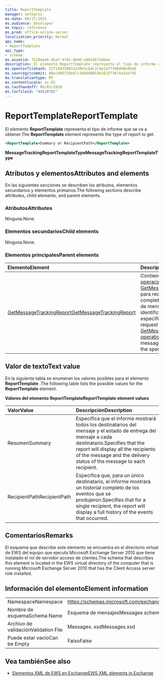 ```yaml
---
title: ReportTemplate
manager: sethgros
ms.date: 09/17/2015
ms.audience: Developer
ms.topic: reference
ms.prod: office-online-server
localization_priority: Normal
api_name:
- ReportTemplate
api_type:
- schema
ms.assetid: f528eee6-d5af-4745-8b00-a9834bf34be6
description: El elemento ReportTemplate representa el tipo de informe que se va a obtener.
ms.openlocfilehash: 22f14d326032a30e5cb4c2c9e1aff390d98e95e0
ms.sourcegitcommit: 88ec988f2bb67c1866d06b361615f3674a24e795
ms.translationtype: MT
ms.contentlocale: es-ES
ms.lasthandoff: 06/03/2020
ms.locfileid: "44528702"
---
```

# <a name="reporttemplate"></a><span data-ttu-id="149a0-103">ReportTemplate</span><span class="sxs-lookup"><span data-stu-id="149a0-103">ReportTemplate</span></span>

<span data-ttu-id="149a0-104">El elemento **ReportTemplate** representa el tipo de informe que se va a obtener.</span><span class="sxs-lookup"><span data-stu-id="149a0-104">The **ReportTemplate** element represents the type of report to get.</span></span> 
  
```xml
<ReportTemplate>Summary or RecipientPath</ReportTemplate>
```

 <span data-ttu-id="149a0-105">**MessageTrackingReportTemplateType**</span><span class="sxs-lookup"><span data-stu-id="149a0-105">**MessageTrackingReportTemplateType**</span></span>
## <a name="attributes-and-elements"></a><span data-ttu-id="149a0-106">Atributos y elementos</span><span class="sxs-lookup"><span data-stu-id="149a0-106">Attributes and elements</span></span>

<span data-ttu-id="149a0-107">En las siguientes secciones se describen los atributos, elementos secundarios y elementos primarios.</span><span class="sxs-lookup"><span data-stu-id="149a0-107">The following sections describe attributes, child elements, and parent elements.</span></span>
  
### <a name="attributes"></a><span data-ttu-id="149a0-108">Atributos</span><span class="sxs-lookup"><span data-stu-id="149a0-108">Attributes</span></span>

<span data-ttu-id="149a0-109">Ninguna.</span><span class="sxs-lookup"><span data-stu-id="149a0-109">None.</span></span>
  
### <a name="child-elements"></a><span data-ttu-id="149a0-110">Elementos secundarios</span><span class="sxs-lookup"><span data-stu-id="149a0-110">Child elements</span></span>

<span data-ttu-id="149a0-111">Ninguna.</span><span class="sxs-lookup"><span data-stu-id="149a0-111">None.</span></span>
  
### <a name="parent-elements"></a><span data-ttu-id="149a0-112">Elementos principales</span><span class="sxs-lookup"><span data-stu-id="149a0-112">Parent elements</span></span>

|<span data-ttu-id="149a0-113">**Elemento**</span><span class="sxs-lookup"><span data-stu-id="149a0-113">**Element**</span></span>|<span data-ttu-id="149a0-114">**Descripción**</span><span class="sxs-lookup"><span data-stu-id="149a0-114">**Description**</span></span>|
|:-----|:-----|
|[<span data-ttu-id="149a0-115">GetMessageTrackingReport</span><span class="sxs-lookup"><span data-stu-id="149a0-115">GetMessageTrackingReport</span></span>](getmessagetrackingreport.md) <br/> |<span data-ttu-id="149a0-116">Contiene la solicitud de la [operación GetMessageTrackingReport](getmessagetrackingreport-operation.md) para recuperar el informe completo de seguimiento de mensajes del identificador especificado.</span><span class="sxs-lookup"><span data-stu-id="149a0-116">Contains the request for the [GetMessageTrackingReport operation](getmessagetrackingreport-operation.md) to retrieve the full message tracking report for the specified ID.</span></span>  <br/> |
   
## <a name="text-value"></a><span data-ttu-id="149a0-117">Valor de texto</span><span class="sxs-lookup"><span data-stu-id="149a0-117">Text value</span></span>

<span data-ttu-id="149a0-118">En la siguiente tabla se enumeran los valores posibles para el elemento **ReportTemplate** .</span><span class="sxs-lookup"><span data-stu-id="149a0-118">The following table lists the possible values for the **ReportTemplate** element.</span></span> 
  
<span data-ttu-id="149a0-119">**Valores del elemento ReportTemplate**</span><span class="sxs-lookup"><span data-stu-id="149a0-119">**ReportTemplate element values**</span></span>

|<span data-ttu-id="149a0-120">**Valor**</span><span class="sxs-lookup"><span data-stu-id="149a0-120">**Value**</span></span>|<span data-ttu-id="149a0-121">**Descripción**</span><span class="sxs-lookup"><span data-stu-id="149a0-121">**Description**</span></span>|
|:-----|:-----|
|<span data-ttu-id="149a0-122">Resumen</span><span class="sxs-lookup"><span data-stu-id="149a0-122">Summary</span></span>  <br/> |<span data-ttu-id="149a0-123">Especifica que el informe mostrará todos los destinatarios del mensaje y el estado de entrega del mensaje a cada destinatario.</span><span class="sxs-lookup"><span data-stu-id="149a0-123">Specifies that the report will display all the recipients of the message and the delivery status of the message to each recipient.</span></span>  <br/> |
|<span data-ttu-id="149a0-124">RecipientPath</span><span class="sxs-lookup"><span data-stu-id="149a0-124">RecipientPath</span></span>  <br/> |<span data-ttu-id="149a0-125">Especifica que, para un único destinatario, el informe mostrará un historial completo de los eventos que se produjeron.</span><span class="sxs-lookup"><span data-stu-id="149a0-125">Specifies that for a single recipient, the report will display a full history of the events that occurred.</span></span>  <br/> |
   
## <a name="remarks"></a><span data-ttu-id="149a0-126">Comentarios</span><span class="sxs-lookup"><span data-stu-id="149a0-126">Remarks</span></span>

<span data-ttu-id="149a0-127">El esquema que describe este elemento se encuentra en el directorio virtual de EWS del equipo que ejecuta Microsoft Exchange Server 2010 que tiene instalado el rol de servidor acceso de clientes.</span><span class="sxs-lookup"><span data-stu-id="149a0-127">The schema that describes this element is located in the EWS virtual directory of the computer that is running Microsoft Exchange Server 2010 that has the Client Access server role installed.</span></span>
  
## <a name="element-information"></a><span data-ttu-id="149a0-128">Información del elemento</span><span class="sxs-lookup"><span data-stu-id="149a0-128">Element information</span></span>

|||
|:-----|:-----|
|<span data-ttu-id="149a0-129">Namespace</span><span class="sxs-lookup"><span data-stu-id="149a0-129">Namespace</span></span>  <br/> |https://schemas.microsoft.com/exchange/services/2006/messages  <br/> |
|<span data-ttu-id="149a0-130">Nombre de esquema</span><span class="sxs-lookup"><span data-stu-id="149a0-130">Schema Name</span></span>  <br/> |<span data-ttu-id="149a0-131">Esquema de mensajes</span><span class="sxs-lookup"><span data-stu-id="149a0-131">Messages schema</span></span>  <br/> |
|<span data-ttu-id="149a0-132">Archivo de validación</span><span class="sxs-lookup"><span data-stu-id="149a0-132">Validation File</span></span>  <br/> |<span data-ttu-id="149a0-133">Messages. xsd</span><span class="sxs-lookup"><span data-stu-id="149a0-133">Messages.xsd</span></span>  <br/> |
|<span data-ttu-id="149a0-134">Puede estar vacío</span><span class="sxs-lookup"><span data-stu-id="149a0-134">Can be Empty</span></span>  <br/> |<span data-ttu-id="149a0-135">Falso</span><span class="sxs-lookup"><span data-stu-id="149a0-135">False</span></span>  <br/> |
   
## <a name="see-also"></a><span data-ttu-id="149a0-136">Vea también</span><span class="sxs-lookup"><span data-stu-id="149a0-136">See also</span></span>



- [<span data-ttu-id="149a0-137">Elementos XML de EWS en Exchange</span><span class="sxs-lookup"><span data-stu-id="149a0-137">EWS XML elements in Exchange</span></span>](ews-xml-elements-in-exchange.md)


